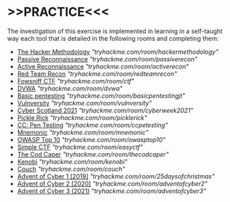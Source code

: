 <body>
    <h1>>>PRACTICE<<<</h1>
    <p>The investigation of this exercise is implemented in learning in a self-taught way each tool that is detailed in the following rooms and completing them:</p>
    <ul>
        <li><a href="https://tryhackme.com/room/hackermethodology" target="_blank">The Hacker Methodology</a> <em>"tryhackme.com/room/hackermethodology"</em></li>
        <li><a href="https://tryhackme.com/room/passiverecon" target="_blank">Passive Reconnaissance</a> <em>"tryhackme.com/room/passiverecon"</em></li>
        <li><a href="https://tryhackme.com/room/activerecon" target="_blank">Active Reconnaissance</a> <em>"tryhackme.com/room/activerecon"</em></li>
        <li><a href="https://tryhackme.com/room/redteamrecon" target="_blank">Red Team Recon</a> <em>"tryhackme.com/room/redteamrecon"</em></li>
        <li><a href="https://tryhackme.com/room/ctf" target="_blank">Fowsniff CTF</a> <em>"tryhackme.com/room/ctf"</em></li>
        <li><a href="https://tryhackme.com/room/dvwa" target="_blank">DVWA</a> <em>"tryhackme.com/room/dvwa"</em></li>
        <li><a href="https://tryhackme.com/room/basicpentestingjt" target="_blank">Basic pentesting</a> <em>"tryhackme.com/room/basicpentestingjt"</em></li>
        <li><a href="https://tryhackme.com/room/vulnversity" target="_blank">Vulnversity</a> <em>"tryhackme.com/room/vulnversity"</em></li>
        <li><a href="https://tryhackme.com/room/cyberweek2021" target="_blank">Cyber Scotland 2021</a> <em>"tryhackme.com/room/cyberweek2021"</em></li>
        <li><a href="https://tryhackme.com/room/picklerick" target="_blank">Pickle Rick</a> <em>"tryhackme.com/room/picklerick"</em></li>
        <li><a href="https://tryhackme.com/room/ccpentesting" target="_blank">CC: Pen Testing</a> <em>"tryhackme.com/room/ccpetesting"</em></li>
        <li><a href="https://tryhackme.com/room/mnemonic" target="_blank">Mnemonic</a> <em>"tryhackme.com/room/mnemonic"</em></li>
        <li><a href="https://tryhackme.com/room/owasptop10" target="_blank">OWASP Top 10</a> <em>"tryhackme.com/room/owasptop10"</em></li>
        <li><a href="https://tryhackme.com/room/easyctf" target="_blank">Simple CTF</a> <em>"tryhackme.com/room/easyctf"</em></li>
        <li><a href="https://tryhackme.com/room/thecodcaper" target="_blank">The Cod Caper</a> <em>"tryhackme.com/room/thecodcaper"</em></li>
        <li><a href="https://tryhackme.com/room/kenobi" target="_blank">Kenobi</a> <em>"tryhackme.com/room/kenobi"</em></li>
        <li><a href="https://tryhackme.com/room/couch" target="_blank">Couch</a> <em>"tryhackme.com/room/couch"</em></li>
        <li><a href="https://tryhackme.com/room/25daysofchristmas" target="_blank">Advent of Cyber 1 [2019]</a> <em>"tryhackme.com/room/25daysofchristmas"</em></li>
        <li><a href="https://tryhackme.com/room/adventofcyber2" target="_blank">Advent of Cyber 2 [2020]</a> <em>"tryhackme.com/room/adventofcyber2"</em></li>
        <li><a href="https://tryhackme.com/room/adventofcyber3" target="_blank">Advent of Cyber 3 (2021)</a> <em>"tryhackme.com/room/adventofcyber3"</em></li>
    </ul>
</body>
